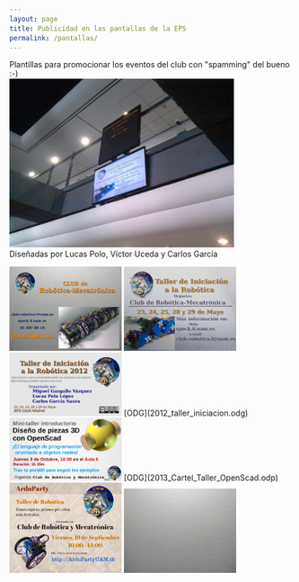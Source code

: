 ```yaml
---
layout: page
title: Publicidad en las pantallas de la EPS
permalink: /pantallas/
---
```


Plantillas para promocionar los eventos del club con "spamming" del bueno :-)  
<img src="2012-05-24.jpg" width="400"/>  
Diseñadas por Lucas Polo, Víctor Uceda y Carlos García  

<img src="2012_cartel_presentacion_CRM.jpg" width="200"/>  

<img src="2012_taller_arduino_pantallas.jpg" width="200"/>  


<img src="2012_taller_iniciacion.png" width="200"/>  
[ODG](2012_taller_iniciacion.odg)  


<img src="2013_Cartel_Taller_OpenScad.jpg" width="200"/>  
[ODG](2013_Cartel_Taller_OpenScad.odp)  

<img src="2014_Cartel_ArduParty.png" width="200"/>  

<img src="Metal_Texture_PLUS_Metal_Grid.jpg" width="200"/>  


